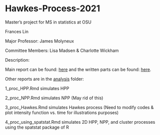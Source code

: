 # Hawkes-Process-2021

Master’s project for MS in statistics at OSU



Frances Lin

Major Professor: James Molyneux

Committee Members: Lisa Madsen & Charlotte Wickham

Description:

Main report can be found: [here](https://github.com/franceslinyc/Hawkes-Process-2021/blob/main/analysis/Lin_Masters.pdf) and the written parts can be found: [here](https://github.com/franceslinyc/Hawkes-Process-2021/blob/main/analysis/Lin_Masters_Written.pdf). 

Other reports are in the [analysis](https://github.com/franceslinyc/Hawkes-Process-2021/tree/main/analysis) folder:  

1_proc_HPP.Rmd simulates HPP

2_proc_NPP.Rmd simulates NPP (May rid of this)

3_proc_Hawkes.Rmd simulates Hawkes process (Need to modify codes & plot intensity function vs. time for illustrations purposes)

4_proc_using_spatstat.Rmd simulates 2D HPP, NPP, and cluster processes using the spatstat package of R

